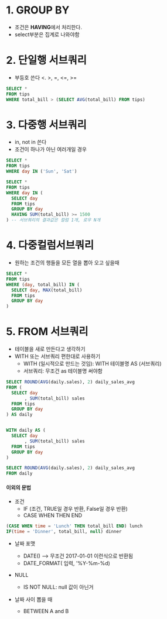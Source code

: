 # 1. GROUP BY
- 조건은 **HAVING**에서 처리한다.
- select부분은 집계로 나와야함

# 2. 단일행 서브쿼리
- 부등호 쓴다 <. >, =, <=, >=

  
``` sql
SELECT *
FROM tips
WHERE total_bill > (SELECT AVG(total_bill) FROM tips)
```

# 3. 다중행 서브쿼리
- in, not in 쓴다
- 조건이 하나가 아닌 여러개일 경우
  
``` sql
SELECT *
FROM tips
WHERE day IN ('Sun', 'Sat')

SELECT *
FROM tips
WHERE day IN (
  SELECT day
  FROM tips
  GROUP BY day
  HAVING SUM(total_bill) >= 1500
) -- 서브쿼리의 결과값은 컬럼 1개, 로우 N개
```

# 4. 다중컬럼서브쿼리
- 원하는 조건의 행들을 모든 열을 뽑아 오고 싶을때
``` sql
SELECT *
FROM tips
WHERE (day, total_bill) IN (
  SELECT day, MAX(total_bill)
  FROM tips
  GROUP BY day
)
```

# 5. FROM 서브쿼리
- 테이블을 새로 만든다고 생각하기
- WITH 또는 서브쿼리 편한대로 사용하기
  - WITH (일시적으로 만드는 것임): WITH 테이블명 AS (서브쿼리)
  - 서브쿼리: 무조건 as 테이블명 써야함

```sql
SELECT ROUND(AVG(daily.sales), 2) daily_sales_avg
FROM (
  SELECT day
       , SUM(total_bill) sales
  FROM tips
  GROUP BY day
) AS daily


WITH daily AS (
  SELECT day
       , SUM(total_bill) sales
  FROM tips
  GROUP BY day
)

SELECT ROUND(AVG(daily.sales), 2) daily_sales_avg
FROM daily
```


#### 이외의 문법
- 조건
  - IF (조건, TRUE일 경우 반환, False일 경우 반환)
  - CASE WHEN THEN END
 
    
``` sql
(CASE WHEN time = 'Lunch' THEN total_bill END) lunch
IF(time = 'Dinner', total_bill, null) dinner 
```

- 날짜 포맷
  - DATE() --> 무조건 2017-01-01 이런식으로 반환됨
  - DATE_FORMAT( 입력, '%Y-%m-%d)

- NULL
  - IS NOT NULL: null 값이 아닌거

- 날짜 사이 뽑을 때
  - BETWEEN A and B

